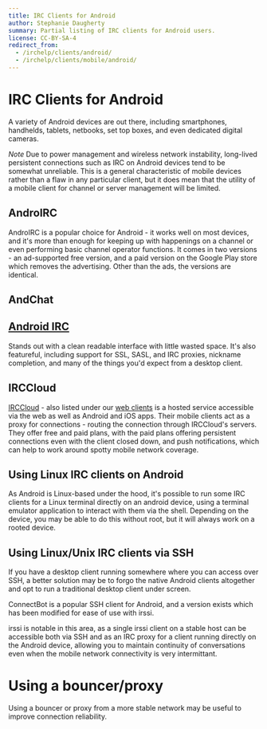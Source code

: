 ```yaml
---
title: IRC Clients for Android
author: Stephanie Daugherty
summary: Partial listing of IRC clients for Android users.
license: CC-BY-SA-4
redirect_from:
  - /irchelp/clients/android/
  - /irchelp/clients/mobile/android/
---
```


# IRC Clients for Android

A variety of Android devices are out there, including smartphones, handhelds, tablets, netbooks, set top boxes, and even dedicated digital cameras.

*Note* Due to power management and wireless network instability, long-lived persistent connections such as IRC on Android devices tend to be somewhat unreliable. This is a general characteristic of mobile devices rather than a flaw in any particular client, but it does mean that the utility of a mobile client for channel or server management will be limited.

## AndroIRC

AndroIRC is a popular choice for Android - it works well on most devices, and it's more than enough for keeping up with happenings on a channel or even performing basic channel operator functions. It comes in two versions - an ad-supported free version, and a paid version on the Google Play store which removes the advertising. Other than the ads, the versions are identical.

## AndChat

## [Android IRC](https://play.google.com/store/apps/details?id=com.countercultured.irc&hl=en)
 Stands out with a clean readable interface with little wasted space. It's
 also featureful, including support for SSL, SASL, and IRC proxies, nickname
 completion, and many of the things you'd expect from a desktop client.

## IRCCloud
[IRCCloud](https://www.irccloud.com/) - also listed under our [web clients](/irchelp/clients/webclients.html)
is a hosted service accessible via the web as well as Android and iOS apps. Their
mobile clients act as a proxy for connections - routing the connection through
IRCCloud's servers. They offer free and paid plans, with the paid plans offering
persistent connections even with the client closed down, and push notifications,
which can help to work around spotty mobile network coverage.

## Using Linux IRC clients on Android

As Android is Linux-based under the hood, it's possible to run some IRC clients for a Linux terminal directly on an android device, using a terminal emulator application to interact with them via the shell. Depending on the device, you may be able to do this without root, but it will always work on a rooted device.

## Using Linux/Unix IRC clients via SSH

If you have a desktop client running somewhere where you can access over SSH, a better solution may be to forgo the native Android clients altogether and opt to run a traditional desktop client under screen.

ConnectBot is a popular SSH client for Android, and a version exists which has been modified for ease of use with irssi.

irssi is notable in this area, as a single irssi client on a stable host can be accessible both via SSH and as an IRC proxy for a client running directly on the Android device, allowing you to maintain continuity of conversations even when the mobile network connectivity is very intermittant.

# Using a bouncer/proxy

Using a bouncer or proxy from a more stable network may be useful to improve connection reliability.
